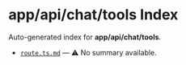 # app/api/chat/tools Index

Auto-generated index for **app/api/chat/tools**.

- [`route.ts.md`](./route.ts.md) — ⚠️ No summary available.
